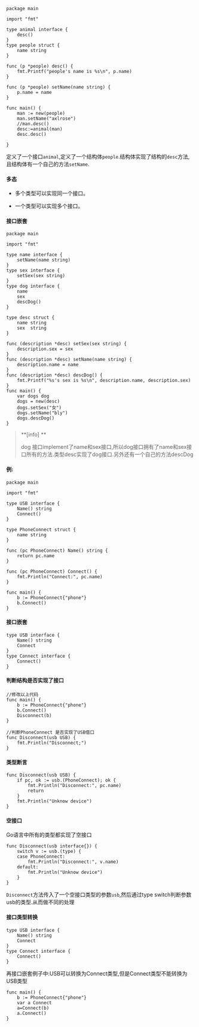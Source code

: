 ```
package main

import "fmt"

type animal interface {
    desc()
}
type people struct {
    name string
}

func (p *people) desc() {
    fmt.Printf("people's name is %s\n", p.name)
}

func (p *people) setName(name string) {
    p.name = name
}

func main() {
    man := new(people)
    man.setName("axlrose")
    //man.desc()
    desc:=animal(man)
    desc.desc()

}
```

定义了一个接口`animal`,定义了一个结构体`people`.结构体实现了结构的`desc`方法,且结构体有一个自己的方法`setName`.

#### 多态

* 多个类型可以实现同一个接口。

* 一个类型可以实现多个接口。

#### 接口嵌套

```
package main

import "fmt"

type name interface {
    setName(name string)
}
type sex interface {
    setSex(sex string)
}
type dog interface {
    name
    sex
    descDog()
}

type desc struct {
    name string
    sex  string
}

func (description *desc) setSex(sex string) {
    description.sex = sex
}
func (description *desc) setName(name string) {
    description.name = name
}
func (description *desc) descDog() {
    fmt.Printf("%s's sex is %s\n", description.name, description.sex)
}
func main() {
    var dogs dog
    dogs = new(desc)
    dogs.setSex("女")
    dogs.setName("bly")
    dogs.descDog()
}
```

> **\[info\] **
>
> dog 接口implement了name和sex接口,所以dog接口拥有了name和sex接口所有的方法.类型desc实现了dog接口.另外还有一个自己的方法descDog

#### 例:

```
package main

import "fmt"

type USB interface {
    Name() string
    Connect()
}

type PhoneConnect struct {
    name string
}

func (pc PhoneConnect) Name() string {
    return pc.name
}

func (pc PhoneConnect) Connect() {
    fmt.Println("Connect:", pc.name)
}

func main() {
    b := PhoneConnect{"phone"}
    b.Connect()
}
```

#### 接口嵌套

```
type USB interface {
    Name() string
    Connect
}
type Connect interface {
    Connect()
}
```

#### 判断结构是否实现了接口

```
//修改以上代码
func main() {
    b := PhoneConnect{"phone"}
    b.Connect()
    Disconnect(b)
}

//判断PhoneConnect 是否实现了USB借口
func Disconnect(usb USB) {
    fmt.Println("Disconnect;")
}
```

#### 类型断言

```
func Disconnect(usb USB) {
    if pc, ok := usb.(PhoneConnect); ok {
        fmt.Println("Disconnect:", pc.name)
        return
    }
    fmt.Println("Unknow device")
}
```

#### 空接口

Go语言中所有的类型都实现了空接口

```
func Disconnect(usb interface{}) {
    switch v := usb.(type) {
    case PhoneConnect:
        fmt.Println("Disconnect:", v.name)
    default:
        fmt.Println("Unknow device")
    }
}
```

`Disconnect`方法传入了一个空接口类型的参数`usb`,然后通过type switch判断参数usb的类型.从而做不同的处理

#### 接口类型转换

```
type USB interface {
    Name() string
    Connect
}
type Connect interface {
    Connect()
}
```

再接口嵌套例子中:USB可以转换为Connect类型,但是Connect类型不能转换为USB类型

```
func main() {
	b := PhoneConnect{"phone"}
	var a Connect
	a=Connect(b)
	a.Connect()
}
```



